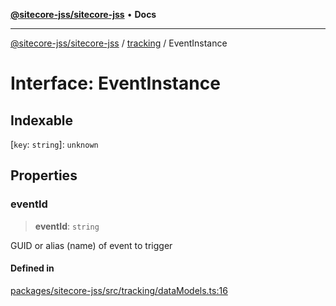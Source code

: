 [**@sitecore-jss/sitecore-jss**](../../README.md) • **Docs**

***

[@sitecore-jss/sitecore-jss](../../README.md) / [tracking](../README.md) / EventInstance

# Interface: EventInstance

## Indexable

 \[`key`: `string`\]: `unknown`

## Properties

### eventId

> **eventId**: `string`

GUID or alias (name) of event to trigger

#### Defined in

[packages/sitecore-jss/src/tracking/dataModels.ts:16](https://github.com/Sitecore/jss/blob/410baa3185964545d070498517cd670bf4efc6d5/packages/sitecore-jss/src/tracking/dataModels.ts#L16)
